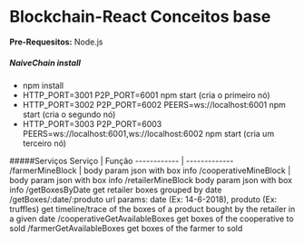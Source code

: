# Blockchain-React Conceitos base

**Pre-Requesitos:** Node.js

##### NaiveChain install

* npm install
* HTTP_PORT=3001 P2P_PORT=6001 npm start (cria o primeiro nó)
* HTTP_PORT=3002 P2P_PORT=6002 PEERS=ws://localhost:6001 npm start (cria o segundo nó)
* HTTP_PORT=3003 P2P_PORT=6003 PEERS=ws://localhost:6001,ws://localhost:6002 npm start (cria um terceiro nó)

#####Serviços
Serviço | Função
------------ | -------------
/farmerMineBlock | body param json with box info
/cooperativeMineBlock | body param json with box info
/retailerMineBlock
    body param json with box info
/getBoxesByDate
    get retailer boxes grouped by date
/getBoxes/:date/:produto
    url params: date (Ex: 14-6-2018), produto (Ex: truffles)
    get timeline/trace of the boxes of a product bought by the retailer in a given date
/cooperativeGetAvailableBoxes
    get boxes of the cooperative to sold
/farmerGetAvailableBoxes
    get boxes of the farmer to sold





  


